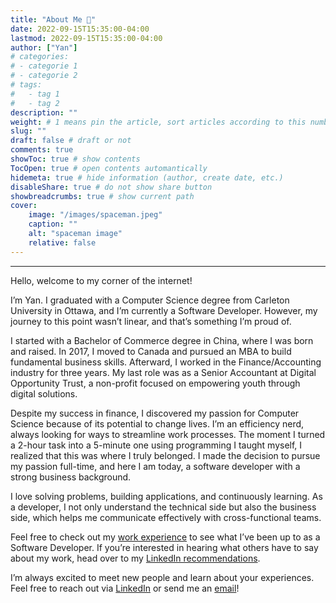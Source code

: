 ```yaml
---
title: "About Me 👋"
date: 2022-09-15T15:35:00-04:00
lastmod: 2022-09-15T15:35:00-04:00
author: ["Yan"]
# categories:
# - categorie 1
# - categorie 2
# tags:
#   - tag 1
#   - tag 2
description: ""
weight: # 1 means pin the article, sort articles according to this number
slug: ""
draft: false # draft or not
comments: true
showToc: true # show contents
TocOpen: true # open contents automantically
hidemeta: true # hide information (author, create date, etc.)
disableShare: true # do not show share button
showbreadcrumbs: true # show current path
cover:
    image: "/images/spaceman.jpeg"
    caption: ""
    alt: "spaceman image"
    relative: false
---
```


---

<!-- photo -->

<!-- intro -->

Hello, welcome to my corner of the internet!

I’m Yan. I graduated with a Computer Science degree from Carleton University in Ottawa, and I’m currently a Software Developer. However, my journey to this point wasn’t linear, and that’s something I’m proud of.

I started with a Bachelor of Commerce degree in China, where I was born and raised. In 2017, I moved to Canada and pursued an MBA to build fundamental business skills. Afterward, I worked in the Finance/Accounting industry for three years. My last role was as a Senior Accountant at Digital Opportunity Trust, a non-profit focused on empowering youth through digital solutions.

Despite my success in finance, I discovered my passion for Computer Science because of its potential to change lives. I’m an efficiency nerd, always looking for ways to streamline work processes. The moment I turned a 2-hour task into a 5-minute one using programming I taught myself, I realized that this was where I truly belonged. I made the decision to pursue my passion full-time, and here I am today, a software developer with a strong business background.

I love solving problems, building applications, and continuously learning. As a developer, I not only understand the technical side but also the business side, which helps me communicate effectively with cross-functional teams.

Feel free to check out my [work experience](/work/) to see what I’ve been up to as a Software Developer. If you’re interested in hearing what others have to say about my work, head over to my [LinkedIn recommendations](/recommendations/).

I’m always excited to meet new people and learn about your experiences. Feel free to reach out via [LinkedIn](https://www.linkedin.com/in/yantang01) or send me an [email](mailto:yantangcs@gmail.com)!
